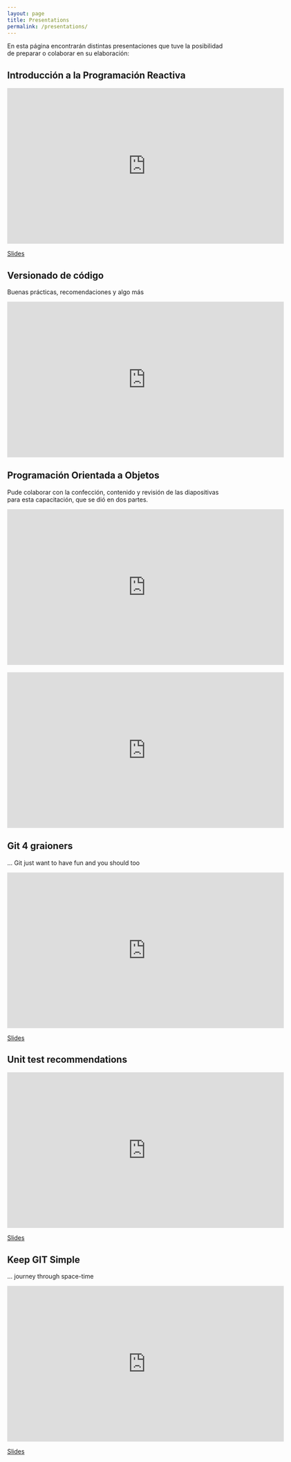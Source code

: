 ```yaml
---
layout: page
title: Presentations
permalink: /presentations/
---
```


<style type="text/css">
iframe.slides {
    display: block;
    border: none;
    margin: 0 auto;
    width: 640px;
    height: 360px;
}
</style>

En esta página encontrarán distintas presentaciones que tuve la posibilidad de preparar o colaborar en su elaboración:

## Introducción a la Programación Reactiva

<iframe src="https://tiagox.com/intro-programacion-reactiva/" class="slides"></iframe>

[Slides](https://tiagox.com/intro-programacion-reactiva/)

## Versionado de código

Buenas prácticas, recomendaciones y algo más

<iframe src="https://docs.google.com/presentation/d/e/2PACX-1vQfhVRqWKhgDJYHvFDbcwsCUpGtlqErhEN_xOgI49DHvefJZoHq3TtG8VJqPCmHZWidc8cQWCsE4Mgk/embed?start=false&loop=false&delayms=3000" allowfullscreen="true" mozallowfullscreen="true" webkitallowfullscreen="true" class="slides"></iframe>

## Programación Orientada a Objetos

Pude colaborar con la confección, contenido y revisión de las diapositivas para esta capacitación, que se dió en dos partes.

<iframe src="https://docs.google.com/presentation/d/e/2PACX-1vTnKipRDr0SDPiaAvhMdz6xdZDai33jQHrkD7NEglDQvIgznHwQ0ha_0S6iqwJ7xTO5eJOPNSPaqsqv/embed?start=false&loop=false&delayms=3000" allowfullscreen="true" mozallowfullscreen="true" webkitallowfullscreen="true" class="slides"></iframe>

<br>

<iframe src="https://docs.google.com/presentation/d/e/2PACX-1vQbPg9ErVC_92wM0M8zIPjcyMfCBIizagfgUCDjm52vJGzFlINUUtQqldkHubWmG7tALsUUC9xtfIbF/embed?start=false&loop=false&delayms=3000" allowfullscreen="true" mozallowfullscreen="true" webkitallowfullscreen="true" class="slides"></iframe>

## Git 4 graioners

... Git just want to have fun and you should too

<iframe src="https://tiagox.com/talks/git4graioners/git4graioners.html" class="slides"></iframe>

[Slides](https://tiagox.com/talks/git4graioners/git4graioners.html)

## Unit test recommendations

<iframe src="https://tiagox.com/unit-test-recommendations/" class="slides"></iframe>

[Slides](https://tiagox.com/unit-test-recommendations/)

## Keep GIT Simple

... journey through space-time

<iframe src="https://tiagox.com/talks/keepgitsimple/keepgitsimple.html" class="slides"></iframe>

[Slides](https://tiagox.com/talks/keepgitsimple/keepgitsimple.html)
